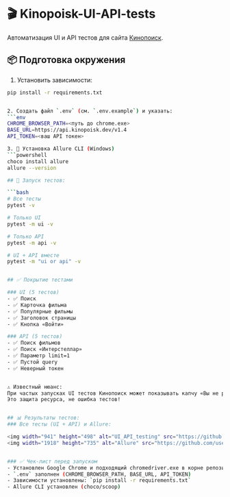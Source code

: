 # 🎬 Kinopoisk-UI-API-tests

Автоматизация UI и API тестов для сайта [Кинопоиск](https://www.kinopoisk.ru/).

## 📦 Подготовка окружения
1. Установить зависимости:
```bash
pip install -r requirements.txt


2. Создать файл `.env` (см. `.env.example`) и указать:
```env
CHROME_BROWSER_PATH=<путь до chrome.exe>
BASE_URL=https://api.kinopoisk.dev/v1.4
API_TOKEN=<ваш API токен>

3. 🧰 Установка Allure CLI (Windows)
```powershell
choco install allure
allure --version

## 🚀 Запуск тестов:

```bash
# Все тесты
pytest -v

# Только UI
pytest -m ui -v

# Только API
pytest -m api -v

# UI + API вместе
pytest -m "ui or api" -v


## ✅ Покрытие тестами

### UI (5 тестов)
- ✅ Поиск
- ✅ Карточка фильма
- ✅ Популярные фильмы
- ✅ Заголовок страницы
- ✅ Кнопка «Войти»

### API (5 тестов)
- ✅ Поиск фильмов
- ✅ Поиск «Интерстеллар»
- ✅ Параметр limit=1
- ✅ Пустой query
- ✅ Неверный токен


⚠️ Известный нюанс:
При частых запусках UI тестов Кинопоиск может показывать капчу «Вы не робот?».  
Это защита ресурса, не ошибка тестов!


## 📊 Результаты тестов:
### Все тесты (UI + API) и Allure:

<img width="941" height="498" alt="UI_API_testing" src="https://github.com/user-attachments/assets/9e9c3e1f-860b-4a0c-8034-e52c41299af6" />
<img width="1918" height="735" alt="Allure" src="https://github.com/user-attachments/assets/10ffe5ee-875f-4f51-985a-423fb8ff9c9a" />


### ✅ Чек-лист перед запуском
- Установлен Google Chrome и подходящий chromedriver.exe в корне репозитория
- `.env` заполнен (CHROME_BROWSER_PATH, BASE_URL, API_TOKEN)
- Зависимости установлены: `pip install -r requirements.txt`
- Allure CLI установлен (choco/scoop)
